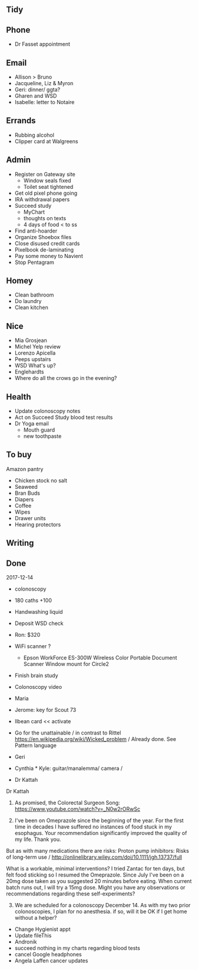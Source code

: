 

## Tidy


## Phone 

* Dr Fasset appointment


## Email

* Allison > Bruno
* Jacqueline, Liz & Myron
* Geri: dinner/ ggta?
* Gharen and WSD
* Isabelle: letter to Notaire 


## Errands

* Rubbing alcohol
* Clipper card at Walgreens


## Admin

* Register on Gateway site
    * Window seals fixed
    * Toilet seat tightened
* Get old pixel phone going
* IRA withdrawal papers
* Succeed study 
	* MyChart
	* thoughts on texts
	* 4 days of food < to ss
* Find anti-hoarder
* Organize Shoebox files
* Close disused credit cards
* Pixelbook de-laminating
* Pay some money to Navient
* Stop Pentagram


## Homey

* Clean bathroom
* Do laundry
* Clean kitchen


## Nice

* Mia Grosjean
* Michel Yelp review
* Lorenzo Apicella
* Peeps upstairs
* WSD What's up?
* Englehardts
* Where do all the crows go in the evening?

## Health

* Update colonoscopy notes
* Act on Succeed Study blood test results
* Dr Yoga email
	* Mouth guard
	* new toothpaste 


## To buy

Amazon pantry
* Chicken stock no salt
* Seaweed
* Bran Buds
* Diapers
* Coffee
* Wipes
* Drawer units
* Hearing protectors


## Writing



## Done

2017-12-14
* colonoscopy
* 180 caths +100
* Handwashing liquid
* Deposit WSD check
* Ron: $320
* WiFi scanner ?
	* Epson WorkForce ES-300W Wireless Color Portable Document Scanner
Window mount for Circle2


* Finish brain study
* Colonoscopy video
* Maria
* Jerome: key for Scout 73
* llbean card << activate
* Go for the unattainable / in contrast to Rittel https://en.wikipedia.org/wiki/Wicked_problem / Already done. See Pattern language
* Geri
* Cynthia * Kyle: guitar/manalemma/ camera / 

* Dr Kattah

Dr Kattah

1. As promised, the Colorectal Surgeon Song: https://www.youtube.com/watch?v=_N0w2rORwSc

2. I've been on Omeprazole since the beginning of the year.  For the first time in decades I have suffered no instances of food stuck in my esophagus. Your recommendation significantly improved the quality of my life. Thank you.

But as with many medications there are risks:
Proton pump inhibitors: Risks of long-term use / http://onlinelibrary.wiley.com/doi/10.1111/jgh.13737/full

What is a workable, minimal interventions?  I tried Zantac for ten days, but felt food sticking so I resumed the Omeprazole. Since July I've been on a 20mg dose taken as you suggested 20 minutes before eating. When current batch runs out, I will try a 15mg dose. Might you have any observations or recommendations regarding these self-experiments?

3. We are scheduled for a colonoscopy December 14. As with my two prior colonoscopies, I plan for no anesthesia. if so, will it be OK if I get home without a helper?


* Change Hygienist appt
* Update fileThis
* Andronik
* succeed nothing in my charts regarding blood tests
* cancel Google headphones
* Angela Laffen cancer updates